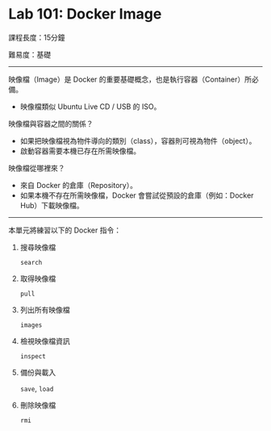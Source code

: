 Lab 101: Docker Image
======================

課程長度：15分鐘

難易度：基礎

----

映像檔（Image）是 Docker 的重要基礎概念，也是執行容器（Container）所必備。

* 映像檔類似 Ubuntu Live CD / USB 的 ISO。

映像檔與容器之間的關係？

* 如果把映像檔視為物件導向的類別（class），容器則可視為物件（object）。
* 啟動容器需要本機已存在所需映像檔。

映像檔從哪裡來？

* 來自 Docker 的倉庫（Repository）。
* 如果本機不存在所需映像檔，Docker 會嘗試從預設的倉庫（例如：Docker Hub）下載映像檔。

----

本單元將練習以下的 Docker 指令：

1. 搜尋映像檔

   `search`

2. 取得映像檔

   `pull`

3. 列出所有映像檔

   `images`

4. 檢視映像檔資訊

   `inspect`

5. 備份與載入

   `save`, `load`

6. 刪除映像檔

   `rmi`

